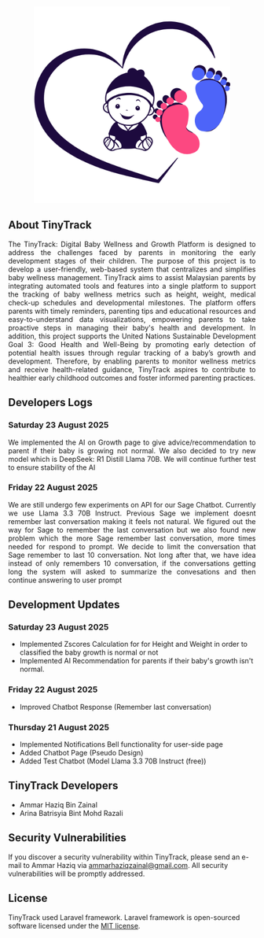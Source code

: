 <p align="center"><a href="" target="_blank"><img src="public/img/Untitled design.png" width="400" alt="TinyTrack Logo"></a></p>

## About TinyTrack

<p align="justify">The TinyTrack: Digital Baby Wellness and Growth Platform is designed to address the challenges faced by parents in monitoring the early development stages of their children. The purpose of this project is to develop a user-friendly, web-based system that centralizes and simplifies baby wellness management. TinyTrack aims to assist Malaysian parents by integrating automated tools and features into a single platform to support the tracking of baby wellness metrics such as height, weight, medical check-up schedules and developmental milestones. The platform offers parents with timely reminders, parenting tips and educational resources and easy-to-understand data visualizations, empowering parents to take proactive steps in managing their baby's health and development. In addition, this project supports the United Nations Sustainable Development Goal 3: Good Health and Well-Being by promoting early detection of potential health issues through regular tracking of a baby’s growth and development. Therefore, by enabling parents to monitor wellness metrics and receive health-related guidance, TinyTrack aspires to contribute to healthier early childhood outcomes and foster informed parenting practices.</p>

## Developers Logs

### Saturday 23 August 2025

<p align="justify">We implemented the AI on Growth page to give advice/recommendation to parent if their baby is growing not normal. We also decided to try new model which is DeepSeek: R1 Distill Llama 70B. We will continue further test to ensure stability of the AI</p>

### Friday 22 August 2025

<p align="justify">We are still undergo few experiments on API for our Sage Chatbot. Currently we use Llama 3.3 70B Instruct. Previous Sage we implement doesnt remember last conversation making it feels not natural. We figured out the way for Sage to remember the last conversation but we also found new problem which the more Sage remember last conversation, more times needed for respond to prompt. We decide to limit the conversation that Sage remember to last 10 conversation. Not long after that, we have idea instead of only remembers 10 conversation, if the conversations getting long the system will asked to summarize the convesations and then continue answering to user prompt</p>

## Development Updates

### Saturday 23 August 2025

- Implemented Zscores Calculation for for Height and Weight in order to classified the baby growth is normal or not
- Implemented AI Recommendation for parents if their baby's growth isn't normal.

### Friday 22 August 2025

- Improved Chatbot Response (Remember last conversation)

### Thursday 21 August 2025

- Implemented Notifications Bell functionality for user-side page
- Added Chatbot Page (Pseudo Design)
- Added Test Chatbot (Model Llama 3.3 70B Instruct (free))


## TinyTrack Developers
- Ammar Haziq Bin Zainal
- Arina Batrisyia Bint Mohd Razali

## Security Vulnerabilities

If you discover a security vulnerability within  TinyTrack, please send an e-mail to Ammar Haziq via [ammarhaziqzainal@gmail.com](mailto:ammarhaziqzainal@gmail.com). All security vulnerabilities will be promptly addressed.

## License

TinyTrack used Laravel framework. Laravel framework is open-sourced software licensed under the [MIT license](https://opensource.org/licenses/MIT).
